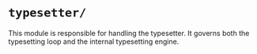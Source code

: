 # `typesetter/`

This module is responsible for handling the typesetter.
It governs both the typesetting loop and the internal typesetting engine.
